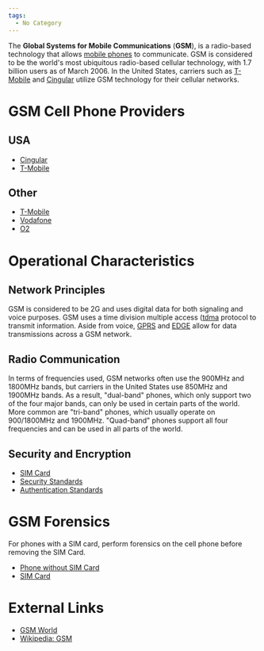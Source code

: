 ```yaml
---
tags:
  - No Category
---
```

The **Global Systems for Mobile Communications** (**GSM**), is a
radio-based technology that allows [mobile
phones](mobile_phones.md) to communicate. GSM is considered to
be the world's most ubiquitous radio-based cellular technology, with 1.7
billion users as of March 2006. In the United States, carriers such as
[T-Mobile](t-mobile.md) and [Cingular](cingular.md)
utilize GSM technology for their cellular networks.

# GSM Cell Phone Providers

## USA

- [Cingular](cingular.md)
- [T-Mobile](t-mobile.md)

## Other

- [T-Mobile](t-mobile.md)
- [Vodafone](vodafone.md)
- [O2](o2.md)

# Operational Characteristics

## Network Principles

GSM is considered to be 2G and uses digital data for both signaling and voice
purposes. GSM uses a time division multiple access ([tdma](tdma.md) protocol to
transmit information. Aside from voice, [GPRS](gprs.md) and [EDGE](edge.md)
allow for data transmissions across a GSM network.

## Radio Communication

In terms of frequencies used, GSM networks often use the 900MHz and
1800MHz bands, but carriers in the United States use 850MHz and 1900MHz
bands. As a result, "dual-band" phones, which only support two of the
four major bands, can only be used in certain parts of the world. More
common are "tri-band" phones, which usually operate on 900/1800MHz and
1900MHz. "Quad-band" phones support all four frequencies and can be used
in all parts of the world.

## Security and Encryption

- [SIM Card](sim_card.md)
- [Security Standards](security_standards.md)
- [Authentication Standards](authentication_standards.md)

# GSM Forensics

For phones with a SIM card, perform forensics on the cell phone before
removing the SIM Card.

- [Phone without SIM Card](phone_without_sim_card.md)
- [SIM Card](sim_card.md)

# External Links

- [GSM World](http://www.gsmworld.com/index.shtml)
- [Wikipedia: GSM](http://en.wikipedia.org/wiki/Gsm)
